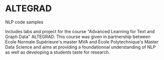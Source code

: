 # ALTEGRAD
NLP code samples

 Includes labs and project for the course "Advanced Learning for Text and Graph Data" ALTEGRAD. 
 This course was given in partnership between École Normale Supérieure's master MVA and École Polytechnique's Master Data Science and aims at providing a foundationnal understanding of NLP as well as developing a students taste for research.
